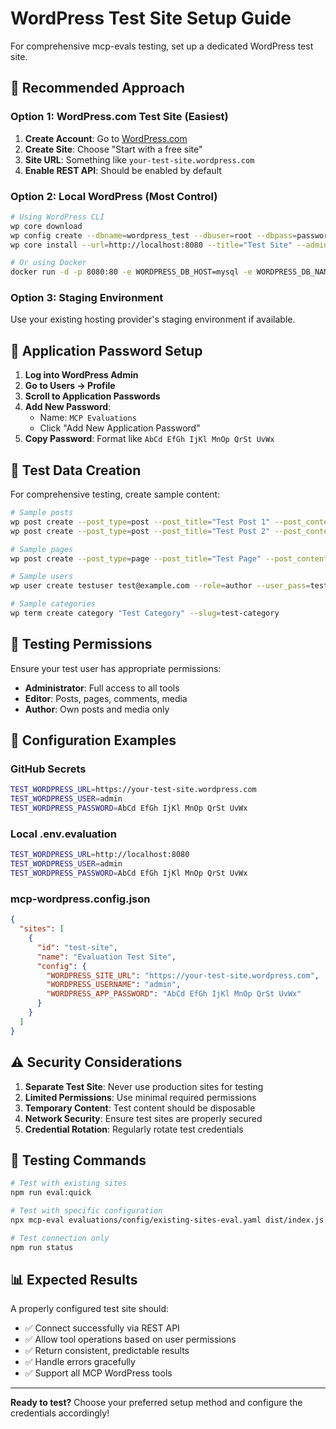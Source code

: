 # WordPress Test Site Setup Guide

For comprehensive mcp-evals testing, set up a dedicated WordPress test site.

## 🎯 **Recommended Approach**

### Option 1: WordPress.com Test Site (Easiest)

1. **Create Account**: Go to [WordPress.com](https://wordpress.com)
2. **Create Site**: Choose "Start with a free site"
3. **Site URL**: Something like `your-test-site.wordpress.com`
4. **Enable REST API**: Should be enabled by default

### Option 2: Local WordPress (Most Control)

```bash
# Using WordPress CLI
wp core download
wp config create --dbname=wordpress_test --dbuser=root --dbpass=password
wp core install --url=http://localhost:8080 --title="Test Site" --admin_user=admin --admin_password=password --admin_email=test@example.com

# Or using Docker
docker run -d -p 8080:80 -e WORDPRESS_DB_HOST=mysql -e WORDPRESS_DB_NAME=wordpress --name wordpress wordpress:latest
```

### Option 3: Staging Environment

Use your existing hosting provider's staging environment if available.

## 🔐 **Application Password Setup**

1. **Log into WordPress Admin**
2. **Go to Users → Profile**
3. **Scroll to Application Passwords**
4. **Add New Password**:
   - Name: `MCP Evaluations`
   - Click "Add New Application Password"
5. **Copy Password**: Format like `AbCd EfGh IjKl MnOp QrSt UvWx`

## 📝 **Test Data Creation**

For comprehensive testing, create sample content:

```bash
# Sample posts
wp post create --post_type=post --post_title="Test Post 1" --post_content="Content for testing" --post_status=publish
wp post create --post_type=post --post_title="Test Post 2" --post_content="More test content" --post_status=draft

# Sample pages
wp post create --post_type=page --post_title="Test Page" --post_content="Page content" --post_status=publish

# Sample users
wp user create testuser test@example.com --role=author --user_pass=testpass123

# Sample categories
wp term create category "Test Category" --slug=test-category
```

## 🧪 **Testing Permissions**

Ensure your test user has appropriate permissions:

- **Administrator**: Full access to all tools
- **Editor**: Posts, pages, comments, media
- **Author**: Own posts and media only

## 🔧 **Configuration Examples**

### GitHub Secrets

```bash
TEST_WORDPRESS_URL=https://your-test-site.wordpress.com
TEST_WORDPRESS_USER=admin
TEST_WORDPRESS_PASSWORD=AbCd EfGh IjKl MnOp QrSt UvWx
```

### Local .env.evaluation

```bash
TEST_WORDPRESS_URL=http://localhost:8080
TEST_WORDPRESS_USER=admin
TEST_WORDPRESS_PASSWORD=AbCd EfGh IjKl MnOp QrSt UvWx
```

### mcp-wordpress.config.json

```json
{
  "sites": [
    {
      "id": "test-site",
      "name": "Evaluation Test Site",
      "config": {
        "WORDPRESS_SITE_URL": "https://your-test-site.wordpress.com",
        "WORDPRESS_USERNAME": "admin",
        "WORDPRESS_APP_PASSWORD": "AbCd EfGh IjKl MnOp QrSt UvWx"
      }
    }
  ]
}
```

## ⚠️ **Security Considerations**

1. **Separate Test Site**: Never use production sites for testing
2. **Limited Permissions**: Use minimal required permissions
3. **Temporary Content**: Test content should be disposable
4. **Network Security**: Ensure test sites are properly secured
5. **Credential Rotation**: Regularly rotate test credentials

## 🚀 **Testing Commands**

```bash
# Test with existing sites
npm run eval:quick

# Test with specific configuration
npx mcp-eval evaluations/config/existing-sites-eval.yaml dist/index.js

# Test connection only
npm run status
```

## 📊 **Expected Results**

A properly configured test site should:

- ✅ Connect successfully via REST API
- ✅ Allow tool operations based on user permissions
- ✅ Return consistent, predictable results
- ✅ Handle errors gracefully
- ✅ Support all MCP WordPress tools

---

**Ready to test?** Choose your preferred setup method and configure the credentials accordingly!
